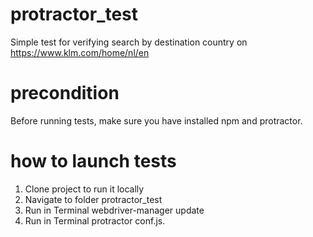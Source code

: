 # protractor_test
Simple test for verifying search by destination country on https://www.klm.com/home/nl/en
# precondition
Before running tests, make sure you have installed npm and protractor.
# how to launch tests
1. Clone project to run it locally
2. Navigate to folder protractor_test
3. Run in Terminal webdriver-manager update
4. Run in Terminal protractor conf.js.
